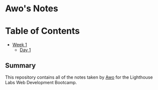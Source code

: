 # Awo's Notes
# Table of Contents
* [Week 1](/Week_1)
  * [Day 1](/Week_1/Day_1)

## Summary 
This repository contains all of the notes taken by [Awo](https://github.com/awomoussa) for the Lighthouse Labs Web Development Bootcamp.
